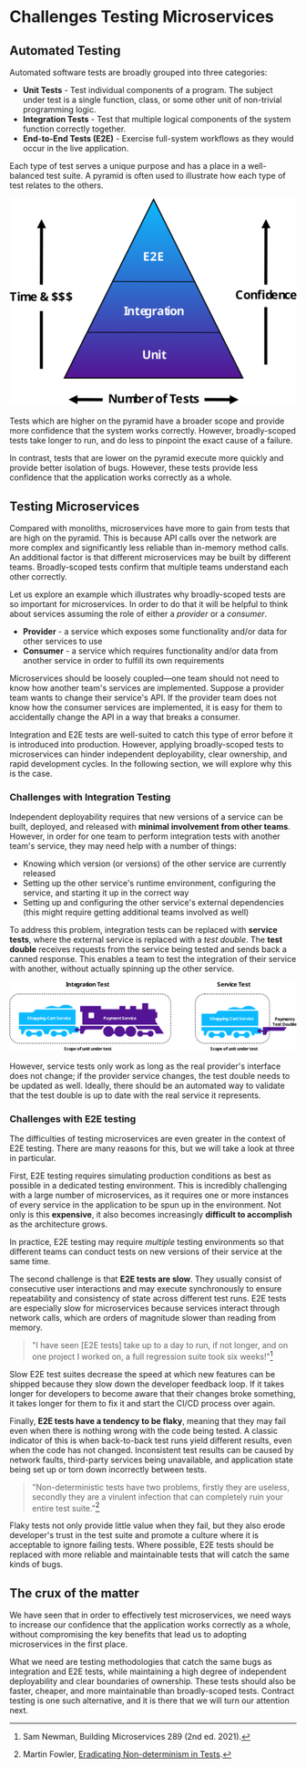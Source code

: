 # Challenges Testing Microservices

## Automated Testing

Automated software tests are broadly grouped into three categories:

- **Unit Tests** - Test individual components of a program.
  The subject under test is a single function, class, or some other unit of non-trivial programming logic.
- **Integration Tests** - Test that multiple logical components of the system function correctly together.
- **End-to-End Tests (E2E)** - Exercise full-system workflows as they would occur in the live application.

Each type of test serves a unique purpose and has a place in a well-balanced test suite.
A pyramid is often used to illustrate how each type of test relates to the others.

![Testing pyramid](../../../assets/testing_pyramid.svg)

Tests which are higher on the pyramid have a broader scope and provide more confidence that the system works correctly.
However, broadly-scoped tests take longer to run, and do less to pinpoint the exact cause of a failure.

In contrast, tests that are lower on the pyramid execute more quickly and provide better isolation of bugs.
However, these tests provide less confidence that the application works correctly as a whole.

## Testing Microservices

Compared with monoliths, microservices have more to gain from tests that are high on the pyramid.
This is because API calls over the network are more complex and significantly less reliable than in-memory method calls.
An additional factor is that different microservices may be built by different teams.
Broadly-scoped tests confirm that multiple teams understand each other correctly.

Let us explore an example which illustrates why broadly-scoped tests are so important for microservices.
In order to do that it will be helpful to think about services assuming the role of either a *provider* or a *consumer*.

- **Provider** - a service which exposes some functionality and/or data for other services to use
- **Consumer** - a service which requires functionality and/or data from another service in order to fulfill its own requirements

Microservices should be loosely coupled—one team should not need to know how another team's services are implemented.
Suppose a provider team wants to change their service's API.
If the provider team does not know how the consumer services are implemented, it is easy for them to accidentally change the API in a way that breaks a consumer.

Integration and E2E tests are well-suited to catch this type of error before it is introduced into production.
However, applying broadly-scoped tests to microservices can hinder independent deployability, clear ownership, and rapid development cycles.
In the following section, we will explore why this is the case.

### Challenges with Integration Testing

Independent deployability requires that new versions of a service can be built, deployed, and released with **minimal involvement from other teams**.
However, in order for one team to perform integration tests with another team's service, they may need help with a number of things:

- Knowing which version (or versions) of the other service are currently released
- Setting up the other service's runtime environment, configuring the service, and starting it up in the correct way
- Setting up and configuring the other service's external dependencies (this might require getting additional teams involved as well)

To address this problem, integration tests can be replaced with **service tests**, where the external service is replaced with a *test double*.
The **test double** receives requests from the service being tested and sends back a canned response.
This enables a team to test the integration of their service with another, without actually spinning up the other service.

![Integration test vs service test](../../../assets/trains_1.svg)

However, service tests only work as long as the real provider's interface does not change; if the provider service changes, the test double needs to be updated as well.
Ideally, there should be an automated way to validate that the test double is up to date with the real service it represents.

### Challenges with E2E testing

The difficulties of testing microservices are even greater in the context of E2E testing.
There are many reasons for this, but we will take a look at three in particular.

First, E2E testing requires simulating production conditions as best as possible in a dedicated testing environment.
This is incredibly challenging with a large number of microservices, as it requires one or more instances of every service in the application to be spun up in the environment.
Not only is this **expensive**, it also becomes increasingly **difficult to accomplish** as the architecture grows.

In practice, E2E testing may require *multiple* testing environments so that different teams can conduct tests on new versions of their service at the same time.

The second challenge is that **E2E tests are slow**.
They usually consist of consecutive user interactions and may execute synchronously to ensure repeatability and consistency of state across different test runs.
E2E tests are especially slow for microservices because services interact through network calls, which are orders of magnitude slower than reading from memory.

> "I have seen \[E2E tests\] take up to a day to run, if not longer, and on one project I worked on, a full regression suite took six weeks!"[^1]

Slow E2E test suites decrease the speed at which new features can be shipped because they slow down the developer feedback loop.
If it takes longer for developers to become aware that their changes broke something, it takes longer for them to fix it and start the CI/CD process over again.

Finally, **E2E tests have a tendency to be flaky**, meaning that they may fail even when there is nothing wrong with the code being tested.
A classic indicator of this is when back-to-back test runs yield different results, even when the code has not changed.
Inconsistent test results can be caused by network faults, third-party services being unavailable, and application state being set up or torn down incorrectly between tests.

> "Non-deterministic tests have two problems, firstly they are useless, secondly they are a virulent infection that can completely ruin your entire test suite."[^2]

Flaky tests not only provide little value when they fail, but they also erode developer's trust in the test suite and promote a culture where it is acceptable to ignore failing tests.
Where possible, E2E tests should be replaced with more reliable and maintainable tests that will catch the same kinds of bugs.

## The crux of the matter

We have seen that in order to effectively test microservices, we need ways to increase our confidence that the application works correctly as a whole, without compromising the key benefits that lead us to adopting microservices in the first place.

What we need are testing methodologies that catch the same bugs as integration and E2E tests, while maintaining a high degree of independent deployability and clear boundaries of ownership.
These tests should also be faster, cheaper, and more maintainable than broadly-scoped tests. Contract testing is one such alternative, and it is there that we will turn our attention next.

[^1]: Sam Newman, Building Microservices 289 (2nd ed. 2021).
[^2]: Martin Fowler, [Eradicating Non-determinism in Tests](https://martinfowler.com/articles/nonDeterminism.html).
